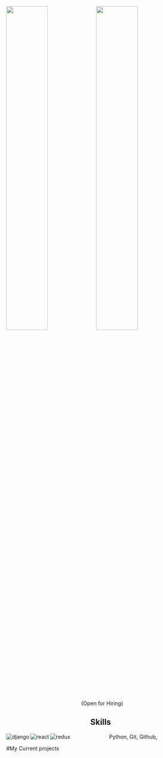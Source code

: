 

<img align='left' width="47%" src="https://github-readme-stats.vercel.app/api?username=tib-source&show_icons=true&theme=default" /> 
<img  width="47%" src="https://github-readme-stats.vercel.app/api/top-langs/?username=tib-source&layout=compact" />


<div>
<p align="center"> &nbsp;
(Open for Hiring)</p>
</div>


<h2 align="center"> Skills </h2>
<p align="center">
<img align='left' alt="django" src="https://img.shields.io/badge/django-%23092E20.svg?style=for-the-badge&logo=django&logoColor=white" /> 
<img align='left' alt="react" src="https://img.shields.io/badge/react-%2320232a.svg?style=for-the-badge&logo=react&logoColor=%2361DAFB" /> 
<img align='left' alt="redux" src="https://img.shields.io/badge/redux-%23593d88.svg?style=for-the-badge&logo=redux&logoColor=white" /> 
</p>
<p align="center"> Python, Git, Github, </p>

#My Current projects 
<!--
**tib-source/tib-source** is a ✨ _special_ ✨ repository because its `README.md` (this file) appears on your GitHub profile.

Here are some ideas to get you started:

- 🔭 I’m currently working on ...
- 🌱 I’m currently learning ...
- 👯 I’m looking to collaborate on ...
- 🤔 I’m looking for help with ...
- 💬 Ask me about ...
- 📫 How to reach me: ...
- 😄 Pronouns: ...
- ⚡ Fun fact: ...
-->
